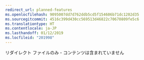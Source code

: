 ```yaml
---
redirect_url: planned-features
ms.openlocfilehash: 9095007dd7d762ddb5cd5f154606b71dc1202d35
ms.sourcegitcommit: 4516c399d430cc569513d46822c70670809fe5c6
ms.translationtype: HT
ms.contentlocale: ja-JP
ms.lasthandoff: 01/12/2019
ms.locfileid: "201998"
---
```

リダイレクト ファイルのみ - コンテンツは含まれていません
